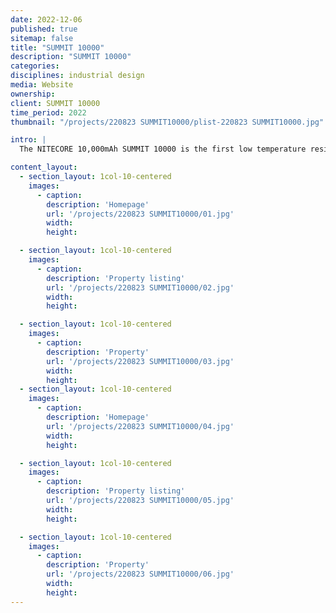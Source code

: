 ```yaml
---
date: 2022-12-06
published: true
sitemap: false
title: "SUMMIT 10000"
description: "SUMMIT 10000"
categories:
disciplines: industrial design
media: Website
ownership:
client: SUMMIT 10000
time_period: 2022
thumbnail: "/projects/220823 SUMMIT10000/plist-220823 SUMMIT10000.jpg"

intro: |
  The NITECORE 10,000mAh SUMMIT 10000 is the first low temperature resistant power bank in the world, with a max output of 20W, capable of providing stable performance even at -40°C (-40°F). The Low Current Mode is designed for charging low current devices. It features a unibody carbon fiber shell without splicing, ensuring optimal protection to handle demanding outdoor activities.

content_layout:
  - section_layout: 1col-10-centered
    images:
      - caption:
        description: 'Homepage'
        url: '/projects/220823 SUMMIT10000/01.jpg'
        width:
        height:

  - section_layout: 1col-10-centered
    images:
      - caption:
        description: 'Property listing'
        url: '/projects/220823 SUMMIT10000/02.jpg'
        width:
        height:

  - section_layout: 1col-10-centered
    images:
      - caption:
        description: 'Property'
        url: '/projects/220823 SUMMIT10000/03.jpg'
        width:
        height:
  - section_layout: 1col-10-centered
    images:
      - caption:
        description: 'Homepage'
        url: '/projects/220823 SUMMIT10000/04.jpg'
        width:
        height:

  - section_layout: 1col-10-centered
    images:
      - caption:
        description: 'Property listing'
        url: '/projects/220823 SUMMIT10000/05.jpg'
        width:
        height:

  - section_layout: 1col-10-centered
    images:
      - caption:
        description: 'Property'
        url: '/projects/220823 SUMMIT10000/06.jpg'
        width:
        height:
---
```

